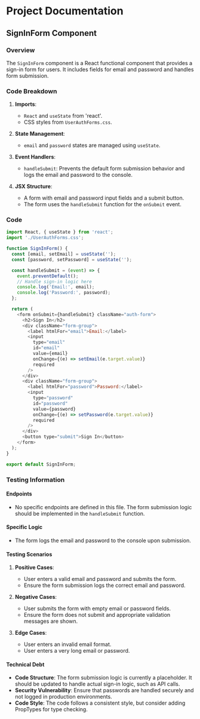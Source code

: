 # Project Documentation

## SignInForm Component

### Overview
The `SignInForm` component is a React functional component that provides a sign-in form for users. It includes fields for email and password and handles form submission.

### Code Breakdown
1. **Imports**:
   - `React` and `useState` from 'react'.
   - CSS styles from `UserAuthForms.css`.

2. **State Management**:
   - `email` and `password` states are managed using `useState`.

3. **Event Handlers**:
   - `handleSubmit`: Prevents the default form submission behavior and logs the email and password to the console.

4. **JSX Structure**:
   - A form with email and password input fields and a submit button.
   - The form uses the `handleSubmit` function for the `onSubmit` event.

### Code
```javascript
import React, { useState } from 'react';
import './UserAuthForms.css';

function SignInForm() {
  const [email, setEmail] = useState('');
  const [password, setPassword] = useState('');

  const handleSubmit = (event) => {
    event.preventDefault();
    // Handle sign-in logic here
    console.log('Email:', email);
    console.log('Password:', password);
  };

  return (
    <form onSubmit={handleSubmit} className="auth-form">
      <h2>Sign In</h2>
      <div className="form-group">
        <label htmlFor="email">Email:</label>
        <input
          type="email"
          id="email"
          value={email}
          onChange={(e) => setEmail(e.target.value)}
          required
        />
      </div>
      <div className="form-group">
        <label htmlFor="password">Password:</label>
        <input
          type="password"
          id="password"
          value={password}
          onChange={(e) => setPassword(e.target.value)}
          required
        />
      </div>
      <button type="submit">Sign In</button>
    </form>
  );
}

export default SignInForm;
```

### Testing Information

#### Endpoints
- No specific endpoints are defined in this file. The form submission logic should be implemented in the `handleSubmit` function.

#### Specific Logic
- The form logs the email and password to the console upon submission.

#### Testing Scenarios
1. **Positive Cases**:
   - User enters a valid email and password and submits the form.
   - Ensure the form submission logs the correct email and password.

2. **Negative Cases**:
   - User submits the form with empty email or password fields.
   - Ensure the form does not submit and appropriate validation messages are shown.

3. **Edge Cases**:
   - User enters an invalid email format.
   - User enters a very long email or password.

#### Technical Debt
- **Code Structure**: The form submission logic is currently a placeholder. It should be updated to handle actual sign-in logic, such as API calls.
- **Security Vulnerability**: Ensure that passwords are handled securely and not logged in production environments.
- **Code Style**: The code follows a consistent style, but consider adding PropTypes for type checking.
